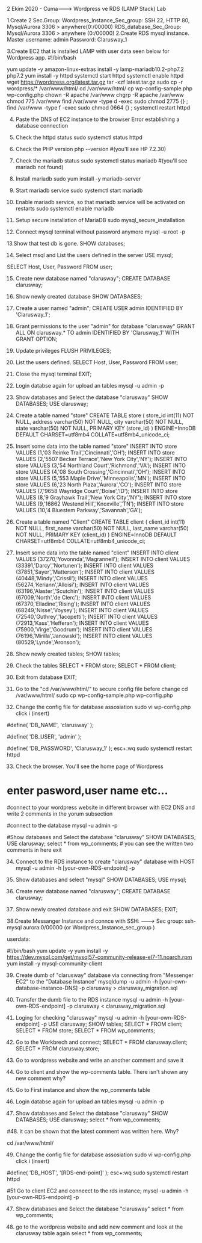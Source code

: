 2 Ekim 2020 - Cuma---> Wordpress ve RDS (LAMP Stack) Lab

1.Create 2 Sec.Group:
Wordpress_Instance_Sec_group: SSH 22, HTTP 80, Mysql/Aurora 3306  > anywhere(0:/00000)
RDS_database_Sec_Group: Mysql/Aurora 3306 > anywhere (0:/00000)
2.Create RDS mysql instance.
Master username: admin Password: Clarusway_1

3.Create EC2 that is installed LAMP with user data seen below for Wordpress app.
#!/bin/bash

yum update -y amazon-linux-extras install -y lamp-mariadb10.2-php7.2 php7.2 yum install -y httpd systemctl start httpd systemctl enable httpd wget https://wordpress.org/latest.tar.gz tar -xzf latest.tar.gz sudo cp -r wordpress/* /var/www/html/ cd /var/www/html/ cp wp-config-sample.php wp-config.php chown -R apache /var/www chgrp -R apache /var/www chmod 775 /var/www find /var/www -type d -exec sudo chmod 2775 {} ; find /var/www -type f -exec sudo chmod 0664 {} ; systemctl restart httpd

4. Paste the DNS of EC2 instance to the browser
Error establishing a database connection

5. Check the httpd status
sudo systemctl status httpd

6. Check the PHP version
php --version #(you'll see HP 7.2.30)

7. Check the mariadb status
sudo systemctl status mariadb #(you'll see mariadb not found)

8. Install mariadb
sudo yum install -y mariadb-server

9. Start mariadb service
sudo systemctl start mariadb

10. Enable mariadb service, so that mariadb service will be activated on restarts
sudo systemctl enable mariadb

11. Setup secure installation of MariaDB
sudo mysql_secure_installation

12. Connect mysql terminal without password anymore
mysql -u root -p

13.Show that test db is gone.
SHOW databases;

14. Select msql and List the users defined in the server
USE mysql;

SELECT Host, User, Password FROM user;

15. Create new database named "clarusway";
CREATE DATABASE clarusway;

16. Show newly created database
SHOW DATABASES;

17. Create a user named "admin";
CREATE USER admin IDENTIFIED BY 'Clarusway_1';

18. Grant permissions to the user "admin" for database "clarusway"
GRANT ALL ON clarusway.* TO admin IDENTIFIED BY 'Clarusway_1' WITH GRANT OPTION;

19. Update privileges
FLUSH PRIVILEGES;

20. List the users defined.
SELECT Host, User, Password FROM user;

21. Close the mysql terminal
EXIT;

22. Login databse again for upload an tables
mysql -u admin -p

23. Show databases and Select the database "clarusway"
SHOW DATABASES; USE clarusway;

24. Create a table named "store"
CREATE TABLE store ( store_id int(11) NOT NULL, address varchar(50) NOT NULL, city varchar(50) NOT NULL, state varchar(50) NOT NULL, PRIMARY KEY (store_id) ) ENGINE=InnoDB DEFAULT CHARSET=utf8mb4 COLLATE=utf8mb4_unicode_ci;

25. Insert some data into the table named "store"
INSERT INTO store VALUES (1,'03 Reinke Trail','Cincinnati','OH'); INSERT INTO store VALUES (2,'5507 Becker Terrace','New York City','NY'); INSERT INTO store VALUES (3,'54 Northland Court','Richmond','VA'); INSERT INTO store VALUES (4,'08 South Crossing','Cincinnati','OH'); INSERT INTO store VALUES (5,'553 Maple Drive','Minneapolis','MN'); INSERT INTO store VALUES (6,'23 North Plaza','Aurora','CO'); INSERT INTO store VALUES (7,'9658 Wayridge Court','Boise','ID'); INSERT INTO store VALUES (8,'9 Grayhawk Trail','New York City','NY'); INSERT INTO store VALUES (9,'16862 Westend Hill','Knoxville','TN'); INSERT INTO store VALUES (10,'4 Bluestem Parkway','Savannah','GA');

26. Create a table named "Client"
CREATE TABLE client ( client_id int(11) NOT NULL, first_name varchar(50) NOT NULL, last_name varchar(50) NOT NULL, PRIMARY KEY (client_id) ) ENGINE=InnoDB DEFAULT CHARSET=utf8mb4 COLLATE=utf8mb4_unicode_ci;

27. Insert some data into the table named "client"
INSERT INTO client VALUES (37270,'Yovonnda','Magrannell'); INSERT INTO client VALUES (33391,'Darcy','Nortunen'); INSERT INTO client VALUES (37851,'Sayer','Matterson'); INSERT INTO client VALUES (40448,'Mindy','Crissil'); INSERT INTO client VALUES (56274,'Keriann','Alloisi'); INSERT INTO client VALUES (63196,'Alaster','Scutchin'); INSERT INTO client VALUES (67009,'North','de Clerc'); INSERT INTO client VALUES (67370,'Elladine','Rising'); INSERT INTO client VALUES (68249,'Nisse','Voysey'); INSERT INTO client VALUES (72540,'Guthrey','Iacopetti'); INSERT INTO client VALUES (72913,'Kass','Hefferan'); INSERT INTO client VALUES (75900,'Virge','Goodrum'); INSERT INTO client VALUES (76196,'Mirilla','Janowski'); INSERT INTO client VALUES (80529,'Lynde','Aronson');

28. Show newly created tables;
SHOW tables;

29. Check the tables
SELECT * FROM store; SELECT * FROM client;

30. Exit from database
EXIT;

31. Go to the "cd /var/www/html/" to secure config file before change
cd /var/www/html/ sudo cp wp-config-sample.php wp-config.php

32. Change the config file for database assosiation
sudo vi wp-config.php click i (insert)

 #define( 'DB_NAME', 'clarusway' );

 #define( 'DB_USER', 'admin' );

 #define( 'DB_PASSWORD', 'Clarusway_1' );
esc+:wq sudo systemctl restart httpd

33. Check the browser. You'll see the home page of Wordpress
  # enter pasword,user name etc... 
#connect to your wordpress website in different browser with EC2 DNS and write 2 comments in the yorum subsection

#connect to the database mysql -u admin -p

#Show databases and Select the database "clarusway" SHOW DATABASES; USE clarusway; select * from wp_comments; # you can see the written two comments in here exit

34. Connect to the RDS instance to create "clarusway" database with HOST
mysql -u admin -h [your-own-RDS-endpoint] -p

35. Show databases and select "mysql"
SHOW DATABASES; USE mysql;

36. Create new database named "clarusway";
CREATE DATABASE clarusway;

37. Show newly created database and exit
SHOW DATABASES; EXIT;

38.Create Messanger Instance and connce with SSH:
---> Sec group: ssh-mysql aurora:0/00000 (or Wordpress_Instance_sec_group )

userdata:

#!/bin/bash yum update -y yum install -y https://dev.mysql.com/get/mysql57-community-release-el7-11.noarch.rpm yum install -y mysql-community-client

39. Create dumb of "clarusway" database via connecting from "Messenger EC2" to the "Database Instance"
mysqldump -u admin -h [your-own-database-instance-DNS] -p clarusway > clarusway_migration.sql

40. Transfer the dumb file to the RDS instance
mysql -u admin -h [your-own-RDS-endpoint] -p clarusway < clarusway_migration.sql

41. Loging for checking "clarusway"
mysql -u admin -h [your-own-RDS-endpoint] -p USE clarusway; SHOW tables; SELECT * FROM client; SELECT * FROM store; SELECT * FROM wp_comments;

42. Go to the Workbrech and connect;
SELECT * FROM clarusway.client; SELECT * FROM clarusway.store;

43. Go to wordpress website and write an another comment and save it
44. Go to client and show the wp-comments table. There isn't shown any new comment
why?

45. Go to First instance and show the wp_comments table
46. Login databse again for upload an tables
mysql -u admin -p

47. Show databases and Select the database "clarusway"
SHOW DATABASES; USE clarusway; select * from wp_comments;

#48. it can be shown that the latest comment was written here. Why?

cd /var/www/html/

49. Change the config file for database assosiation
sudo vi wp-config.php click i (insert)

#define( 'DB_HOST', '[RDS-end-point]' );
esc+:wq sudo systemctl restart httpd

#51 Go to client EC2 and conneect to the rds instance; mysql -u admin -h [your-own-RDS-endpoint] -p

47. Show databases and Select the database "clarusway"
select * from wp_comments;

50. go to the wordpress website and add new comment and look at the clarusway table again
select * from wp_comments;